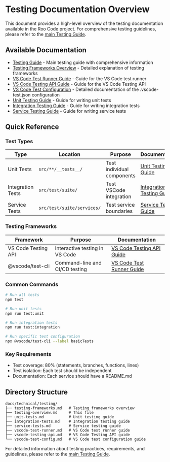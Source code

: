 # Testing Documentation Overview

This document provides a high-level overview of the testing documentation available in the Roo Code project. For comprehensive testing guidelines, please refer to the [main Testing Guide](../../TESTING.md).

## Available Documentation

- [Testing Guide](../../TESTING.md) - Main testing guide with comprehensive information
- [Testing Frameworks Overview](./testing-frameworks.md) - Detailed explanation of testing frameworks
- [VS Code Test Runner Guide](./vscode-test-runner.md) - Guide for the VS Code test runner
- [VS Code Testing API Guide](./vscode-testing-api.md) - Guide for the VS Code Testing API
- [VS Code Test Configuration](./vscode-test-config.md) - Detailed documentation of the .vscode-test.json configuration
- [Unit Testing Guide](./unit-tests.md) - Guide for writing unit tests
- [Integration Testing Guide](./integration-tests.md) - Guide for writing integration tests
- [Service Testing Guide](./service-tests.md) - Guide for writing service tests

## Quick Reference

### Test Types

| Type | Location | Purpose | Documentation |
|------|----------|---------|--------------|
| Unit Tests | `src/**/__tests__/` | Test individual components | [Unit Testing Guide](./unit-tests.md) |
| Integration Tests | `src/test/suite/` | Test VSCode integration | [Integration Testing Guide](./integration-tests.md) |
| Service Tests | `src/test/suite/services/` | Test service boundaries | [Service Testing Guide](./service-tests.md) |

### Testing Frameworks

| Framework | Purpose | Documentation |
|-----------|---------|--------------|
| VS Code Testing API | Interactive testing in VS Code | [VS Code Testing API Guide](./vscode-testing-api.md) |
| @vscode/test-cli | Command-line and CI/CD testing | [VS Code Test Runner Guide](./vscode-test-runner.md) |

### Common Commands

```bash
# Run all tests
npm test

# Run unit tests
npm run test:unit

# Run integration tests
npm run test:integration

# Run specific test configuration
npx @vscode/test-cli --label basicTests
```

### Key Requirements

- Test coverage: 80% (statements, branches, functions, lines)
- Test isolation: Each test should be independent
- Documentation: Each service should have a README.md

## Directory Structure

```
docs/technical/testing/
├── testing-frameworks.md   # Testing frameworks overview
├── testing-overview.md     # This file
├── unit-tests.md           # Unit testing guide
├── integration-tests.md    # Integration testing guide
├── service-tests.md        # Service testing guide
├── vscode-test-runner.md   # VS Code test runner guide
├── vscode-testing-api.md   # VS Code Testing API guide
└── vscode-test-config.md   # VS Code test configuration guide
```

For detailed information about testing practices, requirements, and guidelines, please refer to the [main Testing Guide](../../TESTING.md).